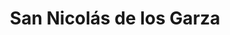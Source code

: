 ---
title: San Nicolás de los Garza
url: /san-nicolas-de-los-garza/
latitude: 25.723
longitude: -100.267
---